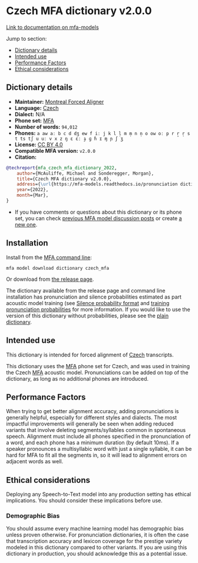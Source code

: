 
# Czech MFA dictionary v2.0.0

[Link to documentation on mfa-models](https://mfa-models.readthedocs.io/en/main/dictionary/czech_mfa.html)

Jump to section:

- [Dictionary details](#dictionary-details)
- [Intended use](#intended-use)
- [Performance Factors](#performance-factors)
- [Ethical considerations](#ethical-considerations)

## Dictionary details

- **Maintainer:** [Montreal Forced Aligner](https://montreal-forced-aligner.readthedocs.io/)
- **Language:** [Czech](https://en.wikipedia.org/wiki/Czech_language)
- **Dialect:** N/A
- **Phone set:** [MFA](https://mfa-models.readthedocs.io/en/refactor/mfa_phone_set.html#czech)
- **Number of words:** `94,012`
- **Phones:** `a aw aː b c d dʒ ew f iː j k l l̩ m m̩ n n̩ o ow oː p r r̝ r̩ s t ts tʃ u uː v x z ŋ ɛ ɛː ɟ ɡ ɦ ɪ ɱ ɲ ʃ ʒ`
- **License:** [CC BY 4.0](https://github.com/MontrealCorpusTools/mfa-models/tree/main/dictionary/czech/mfa/v2.0.0/LICENSE)
- **Compatible MFA version:** `v2.0.0`
- **Citation:**

```bibtex
@techreport{mfa_czech_mfa_dictionary_2022,
	author={McAuliffe, Michael and Sonderegger, Morgan},
	title={Czech MFA dictionary v2.0.0},
	address={\url{https://mfa-models.readthedocs.io/pronunciation dictionary/Czech/Czech MFA dictionary v2_0_0.html}},
	year={2022},
	month={Mar},
}
```

- If you have comments or questions about this dictionary or its phone set, you can check [previous MFA model discussion posts](https://github.com/MontrealCorpusTools/mfa-models/discussions?discussions_q=Czech+MFA+dictionary+v2.0.0) or create [a new one](https://github.com/MontrealCorpusTools/mfa-models/discussions/new).

## Installation

Install from the [MFA command line](https://montreal-forced-aligner.readthedocs.io/en/latest/user_guide/models/index.html):

```
mfa model download dictionary czech_mfa
```

Or download from [the release page](https://github.com/MontrealCorpusTools/mfa-models/releases/tag/dictionary-czech_mfa-v2.0.0).

The dictionary available from the release page and command line installation has pronunciation and silence probabilities estimated as part acoustic model training (see [Silence probability format](https://montreal-forced-aligner.readthedocs.io/en/latest/user_guide/dictionary.html#silence-probabilities) and [training pronunciation probabilities](https://montreal-forced-aligner.readthedocs.io/en/latest/user_guide/workflows/training_dictionary.html) for more information.  If you would like to use the version of this dictionary without probabilities, please see the [plain dictionary](https://raw.githubusercontent.com/MontrealCorpusTools/mfa-models/main/dictionary/czech/mfa/czech_mfa.dict).

## Intended use

This dictionary is intended for forced alignment of [Czech](https://en.wikipedia.org/wiki/Czech_language) transcripts.

This dictionary uses the [MFA](https://mfa-models.readthedocs.io/en/refactor/mfa_phone_set.html#czech) phone set for Czech, and was used in training the Czech [MFA](https://mfa-models.readthedocs.io/en/refactor/mfa_phone_set.html#czech) acoustic model. Pronunciations can be added on top of the dictionary, as long as no additional phones are introduced.

## Performance Factors

When trying to get better alignment accuracy, adding pronunciations is generally helpful, especially for different styles and dialects. The most impactful improvements will generally be seen when adding reduced variants that involve deleting segments/syllables common in spontaneous speech.  Alignment must include all phones specified in the pronunciation of a word, and each phone has a minimum duration (by default 10ms). If a speaker pronounces a multisyllabic word with just a single syllable, it can be hard for MFA to fit all the segments in, so it will lead to alignment errors on adjacent words as well.

## Ethical considerations

Deploying any Speech-to-Text model into any production setting has ethical implications. You should consider these implications before use.

### Demographic Bias

You should assume every machine learning model has demographic bias unless proven otherwise. For pronunciation dictionaries, it is often the case that transcription accuracy and lexicon coverage for the prestige variety modeled in this dictionary compared to other variants. If you are using this dictionary in production, you should acknowledge this as a potential issue.

